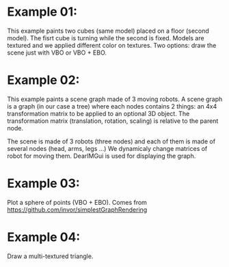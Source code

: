 Example 01:
===========

This example paints two cubes (same model) placed on a floor
(second model). The fisrt cube is turning while the second is
fixed. Models are textured and we applied different color on
textures. Two options: draw the scene just with VBO or VBO + EBO.

Example 02:
===========

This example paints a scene graph made of 3 moving robots.
A scene graph is a graph (in our case a tree) where each nodes
contains 2 things: an 4x4 transformation matrix to be applied to an
optional 3D object. The transformation matrix (translation, rotation,
scaling) is relative to the parent node.

The scene is made of 3 robots (three nodes) and each of them is made
of several nodes (head, arms, legs ...) We dynamicaly change matrices
of robot for moving them. DearIMGui is used for displaying the graph.

Example 03:
===========

Plot a sphere of points (VBO + EBO). Comes from
https://github.com/invor/simplestGraphRendering

Example 04:
===========

Draw a multi-textured triangle.
